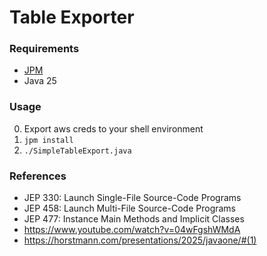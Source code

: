 # Table Exporter

### Requirements
- [JPM](https://github.com/codejive/java-jpm)
- Java 25

### Usage
0. Export aws creds to your shell environment
1. `jpm install`
2. `./SimpleTableExport.java`

### References
- JEP 330: Launch Single-File Source-Code Programs
- JEP 458: Launch Multi-File Source-Code Programs
- JEP 477: Instance Main Methods and Implicit Classes
- https://www.youtube.com/watch?v=04wFgshWMdA
- https://horstmann.com/presentations/2025/javaone/#(1)
